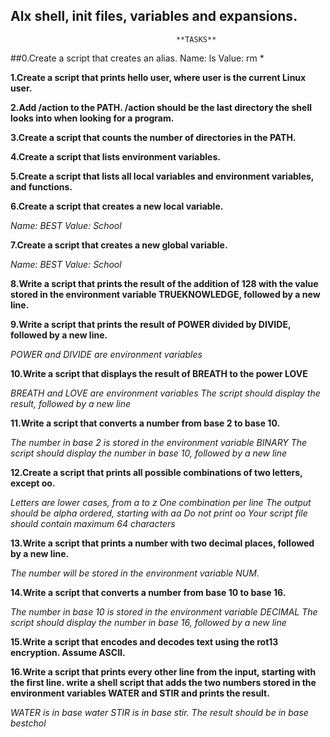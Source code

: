 ## Alx shell, init files, variables and expansions.
                                         **TASKS**
##0.Create a script that creates an alias.
Name: ls
Value: rm * 

**1.Create a script that prints hello user, where user is the current Linux user.**

**2.Add /action to the PATH. /action should be the last directory the shell looks into when looking for a program.**

**3.Create a script that counts the number of directories in the PATH.**

**4.Create a script that lists environment variables.**

**5.Create a script that lists all local variables and environment variables, and functions.**

**6.Create a script that creates a new local variable.**

*Name: BEST*
*Value: School*

**7.Create a script that creates a new global variable.**

*Name: BEST*
*Value: School*

**8.Write a script that prints the result of the addition of 128 with the value stored in the environment variable TRUEKNOWLEDGE, followed by a new line.**

**9.Write a script that prints the result of POWER divided by DIVIDE, followed by a new line.**

*POWER and DIVIDE are environment variables*

**10.Write a script that displays the result of BREATH to the power LOVE**

*BREATH and LOVE are environment variables*
*The script should display the result, followed by a new line*

**11.Write a script that converts a number from base 2 to base 10.**

*The number in base 2 is stored in the environment variable BINARY*
*The script should display the number in base 10, followed by a new line*

**12.Create a script that prints all possible combinations of two letters, except oo.**

*Letters are lower cases, from a to z*
*One combination per line*
*The output should be alpha ordered, starting with aa*
*Do not print oo*
*Your script file should contain maximum 64 characters*

**13.Write a script that prints a number with two decimal places, followed by a new line.**

*The number will be stored in the environment variable NUM.*

**14.Write a script that converts a number from base 10 to base 16.**

*The number in base 10 is stored in the environment variable DECIMAL*
*The script should display the number in base 16, followed by a new line*

**15.Write a script that encodes and decodes text using the rot13 encryption. Assume ASCII.**

**16.Write a script that prints every other line from the input, starting with the first line.
write a shell script that adds the two numbers stored in the environment variables WATER and STIR and prints the result.**

*WATER is in base water*
*STIR is in base stir.*
*The result should be in base bestchol*

